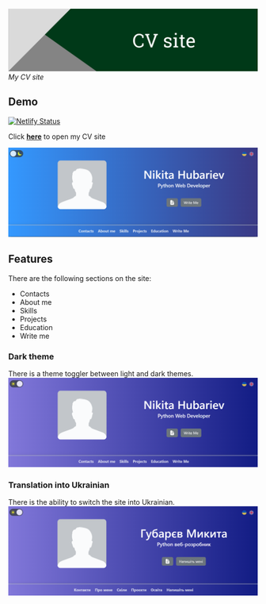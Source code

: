 <a href="https://nikita-hubariev-cv.netlify.app/" target="_blank"><img title="Project board" alt="Header image" src="./md_images/header.png"></a>
_My CV site_

## Demo

[![Netlify Status](https://api.netlify.com/api/v1/badges/adac3b81-daa3-4776-b5f7-96423b05c98b/deploy-status)](https://app.netlify.com/sites/nikita-hubariev-cv/deploys)

Click **<a href="https://nikita-hubariev-cv.netlify.app/" target="_blank">here</a>** to open my CV site

<a href="https://nikita-hubariev-cv.netlify.app/" target="_blank"><img title="Demo" alt="Demo image" src="./md_images/light-demo-en.jpg"></a>

## Features

There are the following sections on the site:

-   Contacts
-   About me
-   Skills
-   Projects
-   Education
-   Write me

### Dark theme
There is a theme toggler between light and dark themes.
<a href="https://nikita-hubariev-cv.netlify.app/" target="_blank"><img title="Demo" alt="Demo image" src="./md_images/dark-demo-en.jpg"></a>

### Translation into Ukrainian
There is the ability to switch the site into Ukrainian. 
<a href="https://nikita-hubariev-cv.netlify.app/" target="_blank"><img title="Demo" alt="Demo image" src="./md_images/dark-demo-ua.jpg"></a>
